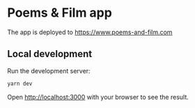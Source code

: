 # Poems & Film app

The app is deployed to https://www.poems-and-film.com

## Local development

Run the development server:

```bash
yarn dev
```

Open [http://localhost:3000](http://localhost:3000) with your browser to see the result.
